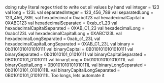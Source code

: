 doing ruby literal regex
tried to write out all values by hand
    val integer = 123
    val long = 123L
    val separatedInteger = 123_456_789
    val separatedLong = 123_456_789L
    val hexadecimal = 0xabc123
    val hexadecimalCapital = 0XABC123
    val hexadecimalSeparated = 0xab_c1_23
    val hexadecimalCapitalSeparated = 0XAB_C1_23
    val hexadecimalLong = 0xabc123L
    val hexadecimalCapitalLong = 0XABC123L
    val hexadecimalLongSeparated = 0xab_c1_23L
    val hexadecimalCapitalLongSeparated = 0XAB_C1_23L
    val binary = 0b0101010101010111
    val binaryCapital = 0B0101010101010111
    val binarySeparated = 0b01010101_01010111
    val binaryCapitalSeparated = 0B01010101_01010111
    val binaryLong = 0b0101010101010111L
    val binaryCapitalLong = 0B0101010101010111L
    val binaryLongSeparated = 0b01010101_01010111L
    val binaryCapitalLongSeparated = 0B01010101_01010111L
Too longs, lets automate it

